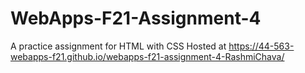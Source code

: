 # WebApps-F21-Assignment-4
A practice assignment for HTML with CSS
Hosted at https://44-563-webapps-f21.github.io/webapps-f21-assignment-4-RashmiChava/